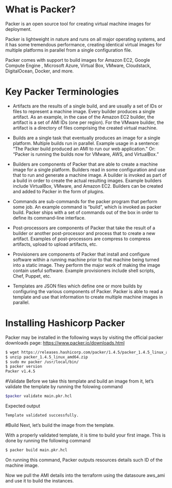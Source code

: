 # What is Packer?

Packer is an open source tool for creating virtual machine images for deployment.

Packer is lightweight in nature and runs on all major operating systems, and it has some tremendous performance, creating identical virtual images for multiple platforms in parallel from a single configuration file.

Packer comes with support to build images for Amazon EC2, Google Compute Engine , Microsoft Azure, Virtual Box, VMware, Cloudstack, DigitalOcean, Docker, and more.

# Key Packer Terminologies


- Artifacts are the results of a single build, and are usually a set of IDs or files to represent a machine image. Every builder produces a single artifact. As an example, in the case of the Amazon EC2 builder, the artifact is a set of AMI IDs (one per region). For the VMware builder, the artifact is a directory of files comprising the created virtual machine.

- Builds are a single task that eventually produces an image for a single platform. Multiple builds run in parallel. Example usage in a sentence: “The Packer build produced an AMI to run our web application.” Or: “Packer is running the builds now for VMware, AWS, and VirtualBox.”

- Builders are components of Packer that are able to create a machine image for a single platform. Builders read in some configuration and use that to run and generate a machine image. A builder is invoked as part of a build in order to create the actual resulting images. Example builders include VirtualBox, VMware, and Amazon EC2. Builders can be created and added to Packer in the form of plugins.

- Commands are sub-commands for the packer program that perform some job. An example command is “build”, which is invoked as packer build. Packer ships with a set of commands out of the box in order to define its command-line interface.

- Post-processors are components of Packer that take the result of a builder or another post-processor and process that to create a new artifact. Examples of post-processors are compress to compress artifacts, upload to upload artifacts, etc.

- Provisioners are components of Packer that install and configure software within a running machine prior to that machine being turned into a static image. They perform the major work of making the image contain useful software. Example provisioners include shell scripts, Chef, Puppet, etc.

- Templates are JSON files which define one or more builds by configuring the various components of Packer. Packer is able to read a template and use that information to create multiple machine images in parallel.

# Installing Hashicorp Packer

Packer may be installed in the following ways by visiting the official packer downloads page: https://www.packer.io/downloads.html

```sh
$ wget https://releases.hashicorp.com/packer/1.4.5/packer_1.4.5_linux_amd64.zip
$ unzip packer_1.4.5_linux_amd64.zip
$ sudo mv packer /usr/local/bin/
$ packer version
Packer v1.4.5
```

#Validate
Before we take this template and build an image from it, let’s validate the template by running the folowing command 

```sh
$packer validate main.pkr.hcl
```
Expected output 
```sh
Template validated successfully.
```

#Build
Next, let’s build the image from the template.

With a properly validated template, it is time to build your first image. This is done by running the following command

```sh
$ packer build main.pkr.hcl
```

On running this command, Packer outputs resources details such ID of the machine image. 

Now we pull the AMI details into the terraform using the datasoure aws_ami and use it to build the instances. 
